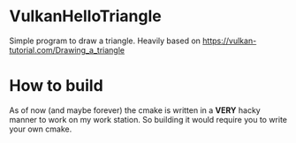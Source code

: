 # VulkanHelloTriangle
Simple program to draw a triangle. Heavily based on https://vulkan-tutorial.com/Drawing_a_triangle

# How to build
As of now (and maybe forever) the cmake is written in a **VERY** hacky manner to work on my work station. So building it would require you to write your own cmake.
